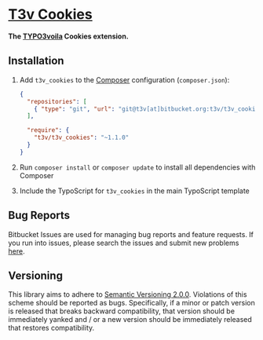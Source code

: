 [T3v Cookies]
=============

**The [TYPO3voila] Cookies extension.**

Installation
------------

1. Add `t3v_cookies` to the [Composer] configuration (`composer.json`):

    ```json
    {
      "repositories": [
        { "type": "git", "url": "git@t3v[at]bitbucket.org:t3v/t3v_cookies.git" }
      ],

      "require": {
        "t3v/t3v_cookies": "~1.1.0"
      }
    }
    ```

2. Run `composer install` or `composer update` to install all dependencies with Composer

3. Include the TypoScript for `t3v_cookies` in the main TypoScript template

Bug Reports
-----------

Bitbucket Issues are used for managing bug reports and feature requests. If you run into issues, please search the issues
and submit new problems [here].

Versioning
----------

This library aims to adhere to [Semantic Versioning 2.0.0]. Violations of this scheme should be reported as bugs.
Specifically, if a minor or patch version is released that breaks backward compatibility, that version should be
immediately yanked and / or a new version should be immediately released that restores compatibility.

[Composer]: https://getcomposer.org "Dependency Manager for PHP"
[here]: https://bitbucket.org/t3v/t3v_cookies/issues "Bitbucket Issue Tracker"
[Semantic Versioning 2.0.0]: http://semver.org "Semantic Versioning 2.0.0"
[T3v Cookies]: https://bitbucket.org/t3v/t3v_cookies "The TYPO3voila Cookies extension."
[TYPO3voila]: https://bitbucket.org/t3v "“UH LÁLÁ, TYPO3!”"